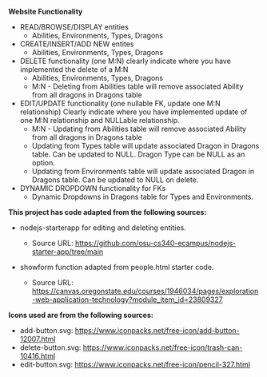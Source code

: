 **Website Functionality**
- READ/BROWSE/DISPLAY entities
    * Abilities, Environments, Types, Dragons
- CREATE/INSERT/ADD NEW entites
    * Abilities, Environments, Types, Dragons
- DELETE functionality (one M:N) clearly indicate where you have implemented the delete of a M:N
    * Abilities, Environments, Types, Dragons
    * M:N - Deleting from Abilities table will remove associated Ability from all dragons in Dragons table
- EDIT/UPDATE functionality (one nullable FK, update one M:N relationship) Clearly indicate where you have implemented update of one M:N relationship and NULLable relationship.
    * M:N - Updating from Abilities table will remove associated Ability from all dragons in Dragons table
    * Updating from Types table will update associated Dragon in Dragons table. Can be updated to NULL. Dragon Type can be NULL as an option.
    * Updating from Environments table will update associated Dragon in Dragons table. Can be updated to NULL on delete.
- DYNAMIC DROPDOWN functionality for FKs
    * Dynamic Dropdowns in Dragons table for Types and Environments.


**This project has code adapted from the following sources:**

- nodejs-starterapp for editing and deleting entities.
    * Source URL: https://github.com/osu-cs340-ecampus/nodejs-starter-app/tree/main

- showform function adapted from people.html starter code.
    * Source URL: https://canvas.oregonstate.edu/courses/1946034/pages/exploration-web-application-technology?module_item_id=23809327 

**Icons used are from the following sources:**
* add-button.svg: https://www.iconpacks.net/free-icon/add-button-12007.html
* delete-button.svg: https://www.iconpacks.net/free-icon/trash-can-10416.html
* edit-button.svg: https://www.iconpacks.net/free-icon/pencil-327.html

